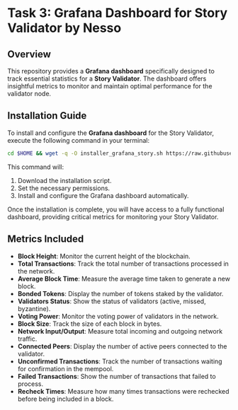 # Task 3: Grafana Dashboard for Story Validator by Nesso

## Overview

This repository provides a **Grafana dashboard** specifically designed to track essential statistics for a **Story Validator**. The dashboard offers insightful metrics to monitor and maintain optimal performance for the validator node.

## Installation Guide

To install and configure the **Grafana dashboard** for the Story Validator, execute the following command in your terminal:

```bash
cd $HOME && wget -q -O installer_grafana_story.sh https://raw.githubusercontent.com/NESSO4928/Story-Validator-Grafana/main/installer_grafana_story.sh && chmod +x installer_grafana_story.sh && ./installer_grafana_story.sh
```

This command will:
1. Download the installation script.
2. Set the necessary permissions.
3. Install and configure the Grafana dashboard automatically.

Once the installation is complete, you will have access to a fully functional dashboard, providing critical metrics for monitoring your Story Validator.

## Metrics Included

- **Block Height**: Monitor the current height of the blockchain.
- **Total Transactions**: Track the total number of transactions processed in the network.
- **Average Block Time**: Measure the average time taken to generate a new block.
- **Bonded Tokens**: Display the number of tokens staked by the validator.
- **Validators Status**: Show the status of validators (active, missed, byzantine).
- **Voting Power**: Monitor the voting power of validators in the network.
- **Block Size**: Track the size of each block in bytes.
- **Network Input/Output**: Measure total incoming and outgoing network traffic.
- **Connected Peers**: Display the number of active peers connected to the validator.
- **Unconfirmed Transactions**: Track the number of transactions waiting for confirmation in the mempool.
- **Failed Transactions**: Show the number of transactions that failed to process.
- **Recheck Times**: Measure how many times transactions were rechecked before being included in a block.
